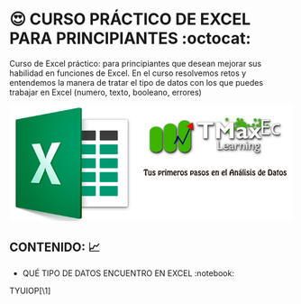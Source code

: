 # :heart_eyes: CURSO PRÁCTICO DE EXCEL PARA PRINCIPIANTES :octocat:

<p>
Curso de Excel práctico: para principiantes que desean mejorar sus habilidad en funciones de Excel. En el curso resolvemos retos y entendemos la manera de tratar el tipo de datos con los que puedes trabajar en Excel (numero, texto, booleano, errores)
</p>
<div>
<img src="https://github.com/bluesfer2007/Excel_InicialDatos/blob/main/img/logo_tmaxec_excel.png" alt="Excel">
</div>

## CONTENIDO: :chart_with_upwards_trend:

<ul>
<li>QUÉ TIPO DE DATOS ENCUENTRO EN EXCEL :notebook:</li>
</ul>

TYUIOP[\1]